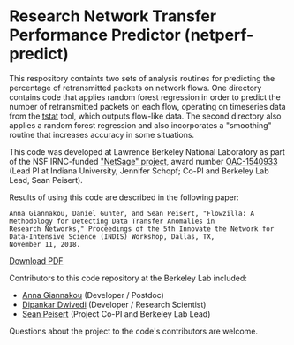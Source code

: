 # Research Network Transfer Performance Predictor (netperf-predict)

This respository containts two sets of analysis routines for predicting the percentage of retransmitted packets on network 
flows.  One directory contains code that applies random forest regression in order to predict the number of retransmitted 
packets on each flow, operating on timeseries data from the [tstat][tstat] tool, which outputs flow-like data.  The second 
directory also applies a random forest regression and also incorporates a "smoothing" routine that increases accuracy in some 
situations.

This code was developed at Lawrence Berkeley National Laboratory as part of the NSF IRNC-funded ["NetSage" project][netsage], 
award number [OAC-1540933][award] (Lead PI at Indiana University, Jennifer Schopf; Co-PI and Berkeley Lab Lead, Sean Peisert).

Results of using this code are described in the following paper:

```
Anna Giannakou, Daniel Gunter, and Sean Peisert, "Flowzilla: A Methodology for Detecting Data Transfer Anomalies in 
Research Networks," Proceedings of the 5th Innovate the Network for Data-Intensive Science (INDIS) Workshop, Dallas, TX, 
November 11, 2018.
```

[Download PDF][flowzilla]

Contributors to this code repository at the Berkeley Lab included:

* [Anna Giannakou](https://crd.lbl.gov/anna-giannakou/) (Developer / Postdoc)
* [Dipankar Dwivedi](https://eesa.lbl.gov/profiles/dipankar-dwivedi/) (Developer / Research Scientist)
* [Sean Peisert](http://crd.lbl.gov/sean-peisert/) (Project Co-PI and Berkeley Lab Lead)

Questions about the project to the code's contributors are welcome.

[flowzilla]: http://www.cs.ucdavis.edu/~peisert/research/2018-INDIS-Flowzilla
[indis]: https://scinet.supercomputing.org/workshop/sc18-program
[tstat]: http://tstat.polito.it
[netsage]: http://www.netsage.global
[award]: https://www.nsf.gov/awardsearch/showAward?AWD_ID=1540933
